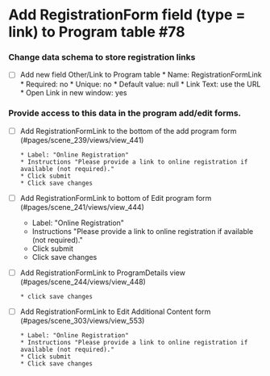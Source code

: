 # Add RegistrationForm field (type = link) to Program table #78

### Change data schema to store registration links

- [ ] Add new field Other/Link to Program table
      * Name: RegistrationFormLink
      * Required: no
      * Unique: no
      * Default value: null
      * Link Text: use the URL
      * Open Link in new window: yes



### Provide access to this data in the program add/edit forms.

- [ ] Add RegistrationFormLink to the bottom of the add program form (#pages/scene_239/views/view_441)

      * Label: "Online Registration"
      * Instructions "Please provide a link to online registration if available (not required)."
      * Click submit
      * Click save changes

- [ ]   Add RegistrationFormLink to bottom of Edit program form (#pages/scene_241/views/view_444)

      * Label: "Online Registration"
      * Instructions "Please provide a link to online registration if available (not required)."
      * Click submit
      * Click save changes

- [ ] Add RegistrationFormLink to ProgramDetails view (#pages/scene_244/views/view_448)

      * click save changes

- [ ] Add RegistrationFormLink to Edit Additional Content form (#pages/scene_303/views/view_553)

      * Label: "Online Registration"
      * Instructions "Please provide a link to online registration if available (not required)."
      * Click submit
      * Click save changes

      ​

